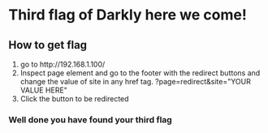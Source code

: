<h1>Third flag of Darkly here we come!</h1>

<h2>How to get flag</h2>

<ol>

<li> go to http://192.168.1.100/ </li>
<li>Inspect page element and go to the footer with the redirect buttons and change the value of site in any href tag. ?page=redirect&site="YOUR VALUE HERE" </li>
<li> Click the button to be redirected </li>

</ol>

<h3>Well done you have found your third flag</h3>